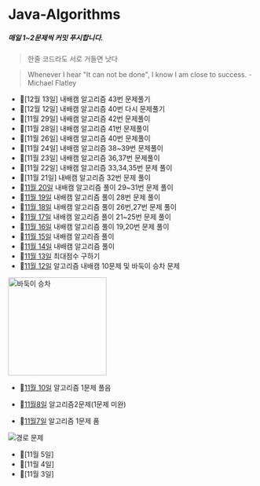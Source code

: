 # Java-Algorithms
<!--Heading-->
##### 매일 1~2문제씩 커밋 푸시합니다.
> 한줄 코드라도 서로 거들면 낫다

> Whenever I hear "It can not be done", I know I am close to success. -Michael Flatley

- 📆[12월 13일] 내배캠 알고리즘 43번 문제풀기
- 📆[12월 12일] 내배캠 알고리즘 40번 다시 문제풀기
- 📆[11월 29일] 내배캠 알고리즘 42번 문제풀이
- 📆[11월 28일] 내배캠 알고리즘 41번 문제풀이
- 📆[11월 26일] 내배캠 알고리즘 40번 문제풀이
- 📆[11월 24일] 내배캠 알고리즘 38~39번 문제풀이
- 📆[11월 23일] 내배캠 알고리즘 36,37번 문제풀이
- 📆[11월 22일] 내배캠 알고리즘 33,34,35번 문제 풀이
- 📆[11월 21일] 내배캠 알고리즘 32번 문제 풀이
- 📆[11월 20일](https://github.com/Mcgeolypazun/Java-Algorithms/tree/main/src/november20th) 내배캠 알고리즘 풀이 29~31번 문제 풀이
- 📆[11월 19일](https://github.com/Mcgeolypazun/Java-Algorithms/tree/main/src/november19th) 내배캠 알고리즘 풀이 28번 문제 풀이
- 📆[11월 18일](https://github.com/Mcgeolypazun/Java-Algorithms/tree/main/src/november18th) 내배캠 알고리즘 풀이 26번,27번 문제 풀이
- 📆[11월 17일](https://github.com/Mcgeolypazun/Java-Algorithms/tree/main/src/november17th) 내배캠 알고리즘 풀이 21~25번 문제 풀이
- 📆[11월 16일](https://github.com/Mcgeolypazun/Java-Algorithms/tree/main/src/november16th) 내배캠 알고리즘 풀이 19,20번 문제 풀이
- 📆[11월 15일](https://github.com/Mcgeolypazun/Java-Algorithms/blob/main/src/november15th/Solution.java) 내배캠 알고리즘 풀이
- 📆[11월 14일](https://github.com/Mcgeolypazun/Java-Algorithms/blob/main/src/november14th/Solution.java) 내배캠 알고리즘 풀이
- 📆[11월 13일](https://github.com/Mcgeolypazun/Java-Algorithms/tree/main/src/november13th) 최대점수 구하기
- 📆[11월 12일](https://github.com/Mcgeolypazun/Java-Algorithms/tree/main/src/november12th) 알고리즘 내배캠 10문제 및 바둑이 승차 문제
  
<img
  src="https://github.com/Mcgeolypazun/Java-Algorithms/assets/79851594/2040d31b-b7e0-4c4c-a46a-a3945f7e7ffb"
  alt="바둑이 승차" height = 200, width = 200/>

- 📆[11월 10일](https://github.com/Mcgeolypazun/Java-Algorithms/blob/main/src/november10th/Main.java) 알고리즘 1문제 풀음

- 📆[11월8일](https://github.com/Mcgeolypazun/Java-Algorithms/tree/main/src/november8th) 알고리즘2문제(1문제 미완)

- 📆[11월7일](https://github.com/Mcgeolypazun/Java-Algorithms/tree/main/src/november7th) 알고리즘 1문제 품
  
![경로 문제](https://github.com/Mcgeolypazun/Java-Algorithms/assets/79851594/4089f25b-9086-4a20-a190-04717cd15b62)

- 📆[11월 5일]
- 📆[11월 4일]
- 📆[11월 3일]
